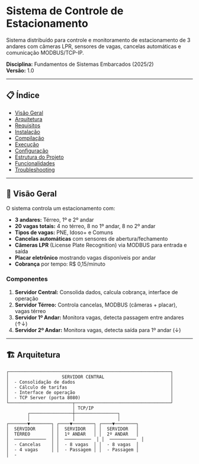 # Sistema de Controle de Estacionamento

Sistema distribuído para controle e monitoramento de estacionamento de 3 andares com câmeras LPR, sensores de vagas, cancelas automáticas e comunicação MODBUS/TCP-IP.

**Disciplina:** Fundamentos de Sistemas Embarcados (2025/2)  
**Versão:** 1.0

---

## 📋 Índice

- [Visão Geral](#-visão-geral)
- [Arquitetura](#-arquitetura)
- [Requisitos](#-requisitos)
- [Instalação](#-instalação)
- [Compilação](#-compilação)
- [Execução](#-execução)
- [Configuração](#-configuração)
- [Estrutura do Projeto](#-estrutura-do-projeto)
- [Funcionalidades](#-funcionalidades)
- [Troubleshooting](#-troubleshooting)

---

## 🎯 Visão Geral

O sistema controla um estacionamento com:

- **3 andares:** Térreo, 1º e 2º andar
- **20 vagas totais:** 4 no térreo, 8 no 1º andar, 8 no 2º andar
- **Tipos de vagas:** PNE, Idoso+ e Comuns
- **Cancelas automáticas** com sensores de abertura/fechamento
- **Câmeras LPR** (License Plate Recognition) via MODBUS para entrada e saída
- **Placar eletrônico** mostrando vagas disponíveis por andar
- **Cobrança** por tempo: R$ 0,15/minuto

### Componentes

1. **Servidor Central:** Consolida dados, calcula cobrança, interface de operação
2. **Servidor Térreo:** Controla cancelas, MODBUS (câmeras + placar), vagas térreo
3. **Servidor 1º Andar:** Monitora vagas, detecta passagem entre andares (↑↓)
4. **Servidor 2º Andar:** Monitora vagas, detecta saída para 1º andar (↓)

---

## 🏗️ Arquitetura

```
┌─────────────────────────────────────────────────────────────┐
│                    SERVIDOR CENTRAL                         │
│  - Consolidação de dados                                    │
│  - Cálculo de tarifas                                       │
│  - Interface de operação                                    │
│  - TCP Server (porta 8080)                                  │
└────────────────────────┬────────────────────────────────────┘
                         │ TCP/IP
        ┌────────────────┼────────────────┐
        │                │                │
┌───────▼────────┐ ┌────▼────────┐ ┌────▼────────┐
│  SERVIDOR      │ │  SERVIDOR   │ │  SERVIDOR   │
│  TÉRREO        │ │  1º ANDAR   │ │  2º ANDAR   │
│  ────────────  │ │  ──────────  │ │  ──────────  │
│  - Cancelas    │ │  - 8 vagas  │ │  - 8 vagas  │
│  - 4 vagas     │ │  - Passagem │ │  - Passagem │
│  -
```
